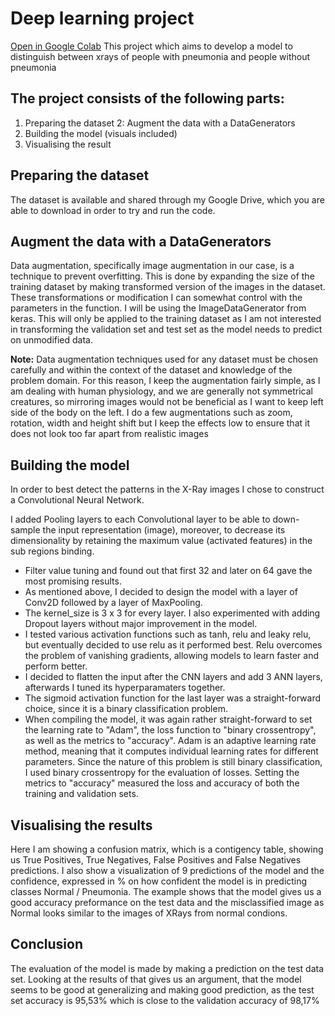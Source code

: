 # Deep learning project 
[Open in Google Colab](https://colab.research.google.com/github/Julardzija/Deep-learning-on-pneumonia-xray-data/blob/main/CNN_on_Pneumonia_Xray_data.ipynb)
This project which aims to develop a model to distinguish between xrays of people with pneumonia and people without pneumonia

## The project consists of the following parts:
1. Preparing the dataset 
2: Augment the data with a DataGenerators
3. Building the model (visuals included)
4. Visualising the result

## Preparing the dataset
The dataset is available and shared through my Google Drive, which you are able to download in order to try and run the code. 

## Augment the data with a DataGenerators
Data augmentation, specifically image augmentation in our case, is a technique to prevent overfitting. This is done by expanding the size of the training dataset by making transformed version of the images in the dataset. These transformations or modification I can somewhat control with the parameters in the function. I will be using the ImageDataGenerator from keras. This will only be applied to the training dataset as I am not interested in transforming the validation set and test set as the model needs to predict on unmodified data.

**Note:** Data augmentation techniques used for any dataset must be chosen carefully and within the context of the dataset and knowledge of the problem domain. For this reason, I keep the augmentation fairly simple, as I am dealing with human physiology, and we are generally not symmetrical creatures, so mirroring images would not be beneficial as I want to keep left side of the body on the left. I do a few augmentations such as zoom, rotation, width and height shift but I keep the effects low to ensure that it does not look too far apart from realistic images

## Building the model
In order to best detect the patterns in the X-Ray images I chose to construct a Convolutional Neural Network.

I added Pooling layers to each Convolutional layer to be able to down-sample the input representation (image),
moreover, to decrease its dimensionality by retaining the maximum value (activated features) in the sub regions binding.

- Filter value tuning and found out that first 32 and later on 64 gave the most promising results.
- As mentioned above, I decided to design the model with a layer of Conv2D followed by a layer of MaxPooling.
- The kernel_size is 3 x 3 for every layer. I also experimented with adding Dropout layers without major improvement in the model.
- I tested various activation functions such as tanh, relu and leaky relu, but eventually decided to use relu as it performed best. Relu overcomes the problem of vanishing gradients, allowing models to learn faster and perform better.
- I decided to flatten the input after the CNN layers and add 3 ANN layers, afterwards I tuned its hyperparamaters together.
- The sigmoid activation function for the last layer was a straight-forward choice, since it is a binary classification problem.
- When compiling the model, it was again rather straight-forward to set the learning rate to "Adam", the loss function to "binary crossentropy", as well as the metrics to "accuracy". Adam is an adaptive learning rate method, meaning that it computes individual learning rates for different parameters. Since the nature of this problem is still binary classification, I used binary crossentropy for the evaluation of losses. Setting the metrics to "accuracy" measured the loss and accuracy of both the training and validation sets.

## Visualising the results
Here I am showing a confusion matrix, which is a contigency table, showing us True Positives, True Negatives, False Positives and False Negatives predictions. I also show a visualization of 9 predictions of the model and the confidence, expressed in % on how confident the model is in predicting classes Normal / Pneumonia. The example shows that the model gives us a good accuracy preformance on the test data and the misclassified image as Normal looks similar to the images of XRays from normal condions.  

## Conclusion
The evaluation of the model is made by making a prediction on the test data set. Looking at the results of that gives us an argument, that the model seems to be good at generalizing and making good prediction, as the test set accuracy is 95,53% which is close to the validation accuracy of 98,17%
